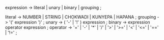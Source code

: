 expression -> literal
            | unary
            | binary
            | grouping ;

literal -> NUMBER  | STRING | CHOKWADI | KUNYEPA | HAPANA ;
grouping -> '(' expression ')' ;
unary -> ( '-' | '!' ) expression ;
binary -> expression operator expression ;
operator -> '+' | '-' | '*' | '/' | '>' | '>=' | '<' | '<=' | '==' | '!=' ;
